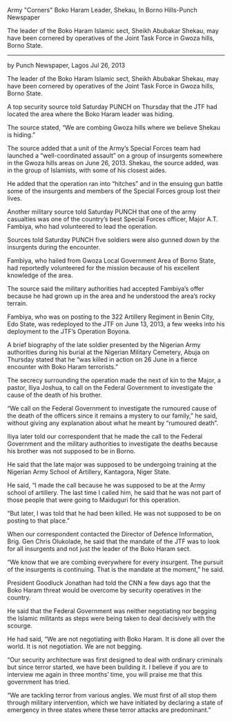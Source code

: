 Army "Corners" Boko Haram Leader, Shekau, In Borno Hills-Punch Newspaper

The leader of the Boko Haram Islamic sect, Sheikh Abubakar Shekau, may have been cornered by operatives of the Joint Task Force in Gwoza hills, Borno State.

* * *

by Punch Newspaper, Lagos Jul 26, 2013

The leader of the Boko Haram Islamic sect, Sheikh Abubakar Shekau, may have been cornered by operatives of the Joint Task Force in Gwoza hills, Borno State.

A top security source told Saturday PUNCH on Thursday that the JTF had located the area where the Boko Haram leader was hiding.

The source stated, “We are combing Gwoza hills where we believe Shekau is hiding.”

The source added that a unit of the Army’s Special Forces team had launched a “well-coordinated assault” on a group of insurgents somewhere in the Gwoza hills areas on June 26, 2013. Shekau, the source added, was in the group of Islamists, with some of his closest aides.

He added that the operation ran into “hitches” and in the ensuing gun battle some of the insurgents and members of the Special Forces group lost their lives.

Another military source told Saturday PUNCH that one of the army casualties was one of the country’s best Special Forces officer, Major A.T. Fambiya, who had volunteered to lead the operation.

Sources told Saturday PUNCH five soldiers were also gunned down by the insurgents during the encounter.

Fambiya, who hailed from Gwoza Local Government Area of Borno State, had reportedly volunteered for the mission because of his excellent knowledge of the area.

The source said the military authorities had accepted Fambiya’s offer because he had grown up in the area and he understood the area’s rocky terrain.

Fambiya, who was on posting to the 322 Artillery Regiment in Benin City, Edo State, was redeployed to the JTF on June 13, 2013, a few weeks into his deployment to the JTF’s Operation Boyona.

A brief biography of the late soldier presented by the Nigerian Army authorities during his burial at the Nigerian Military Cemetery, Abuja on Thursday stated that he “was killed in action on 26 June in a fierce encounter with Boko Haram terrorists.”

The secrecy surrounding the operation made the next of kin to the Major, a pastor, Iliya Joshua, to call on the Federal Government to investigate the cause of the death of his brother.

“We call on the Federal Government to investigate the rumoured cause of the death of the officers since it remains a mystery to our family,” he said, without giving any explanation about what he meant by “rumoured death”.

Iliya later told our correspondent that he made the call to the Federal Government and the military authorities to investigate the deaths because his brother was not supposed to be in Borno.

He said that the late major was supposed to be undergoing training at the Nigerian Army School of Artillery, Kantagora, Niger State.

He said, “I made the call because he was supposed to be at the Army school of artillery. The last time I called him, he said that he was not part of those people that were going to Maiduguri for this operation.

“But later, I was told that he had been killed. He was not supposed to be on posting to that place.”

When our correspondent contacted the Director of Defence Information, Brig. Gen Chris Olukolade, he said that the mandate of the JTF was to look for all insurgents and not just the leader of the Boko Haram sect.

“We know that we are combing everywhere for every insurgent. The pursuit of the insurgents is continuing. That is the mandate at the moment,” he said.

President Goodluck Jonathan had told the CNN a few days ago that the Boko Haram threat would be overcome by security operatives in the country.

He said that the Federal Government was neither negotiating nor begging the Islamic militants as steps were being taken to deal decisively with the scourge.

He had said, “We are not negotiating with Boko Haram. It is done all over the world. It is not negotiation. We are not begging.

“Our security architecture was first designed to deal with ordinary criminals but since terror started, we have been building it. I believe if you are to interview me again in three months’ time, you will praise me that this government has tried.

“We are tackling terror from various angles. We must first of all stop them through military intervention, which we have initiated by declaring a state of emergency in three states where these terror attacks are predominant.”
